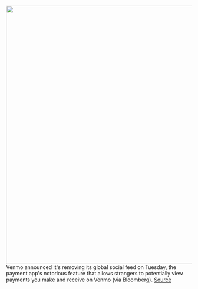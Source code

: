 <img src='https://cdn.vox-cdn.com/thumbor/B-C4i-TloSLXU80tyeI8dY-mHZ0=/0x0:800x533/1200x800/filters:focal(336x203:464x331)/cdn.vox-cdn.com/uploads/chorus_image/image/69607872/Updated_Venmo_home_screen_LQ.0.jpeg' width='700px' /><br/>
Venmo announced it's removing its global social feed on Tuesday, the payment app's notorious feature that allows strangers to potentially view payments you make and receive on Venmo (via Bloomberg).
<a href='https://www.theverge.com/2021/7/20/22585467/venmo-removes-global-social-feed-private-payments'> Source <a/>